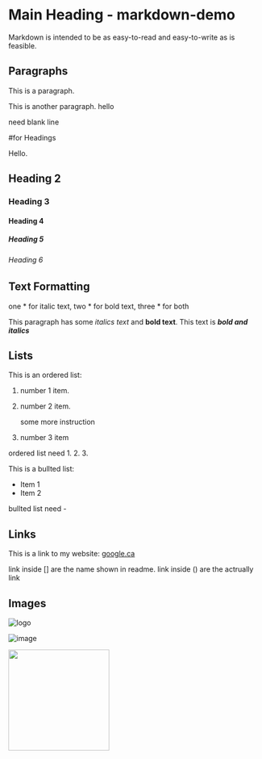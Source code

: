 # Main Heading - markdown-demo

Markdown is intended to be as easy-to-read and easy-to-write as is feasible.

## Paragraphs

This is a paragraph.

This is another paragraph.
hello

need blank line





#for Headings

Hello.

## Heading 2

### Heading 3

#### Heading 4

##### Heading 5

###### Heading 6

## Text Formatting

one * for italic text, two * for bold text, three * for both

This paragraph has some *italics text* and **bold text**. This text is ***bold and italics***


## Lists

This is an ordered list:

1. number 1 item.
2. number 2 item.

    some more instruction
    
3. number 3 item

ordered list need 1. 2. 3.



This is a bullted list:
- Item 1
- Item 2

bullted list need -


## Links

This is a link to my website:
[google.ca](https://google.ca)

link inside [] are the name shown in readme. link inside () are the actrually link


## Images

![logo](http://codeadam.ca/images/code-block.png)

![image](https://github.com/YujiaWang6/SeasonAPP/blob/master/seasonIMG/fall.JPG)

<img src="http://codeadam.ca/images/code-block.png" width="200">
